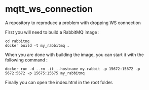 # mqtt_ws_connection
A repository to reproduce a problem with dropping WS connection

First you will need to build a RabbitMQ image :

```
cd rabbitmq
docker build -t my_rabbitmq .
```

When you are done with building the image, you can start it with the following command : 

```
docker run -d --rm -it --hostname my-rabbit -p 15672:15672 -p 5672:5672 -p 15675:15675 my_rabbitmq
```

Finally you can open the index.html in the root folder.
